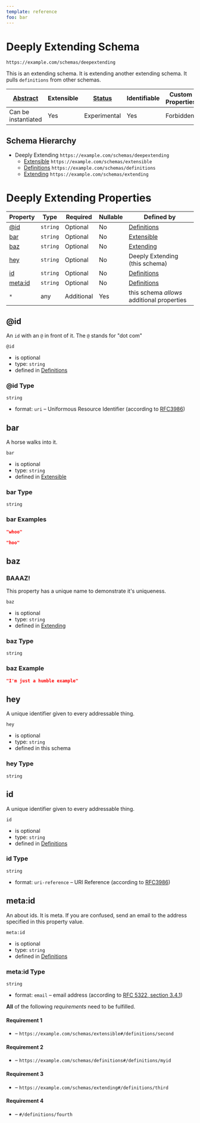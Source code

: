 ```yaml
---
template: reference
foo: bar
---
```


# Deeply Extending Schema

```
https://example.com/schemas/deepextending
```

This is an extending schema. It is extending another extending schema. It pulls `definitions` from other schemas.

| [Abstract](../abstract.md) | Extensible | [Status](../status.md) | Identifiable | Custom Properties | Additional Properties | Defined In |
|----------------------------|------------|------------------------|--------------|-------------------|-----------------------|------------|
| Can be instantiated | Yes | Experimental | Yes | Forbidden | Permitted | [deepextending.schema.json](deepextending.schema.json) |
## Schema Hierarchy

* Deeply Extending `https://example.com/schemas/deepextending`
  * [Extensible](extensible.schema.md) `https://example.com/schemas/extensible`
  * [Definitions](definitions.schema.md) `https://example.com/schemas/definitions`
  * [Extending](extending.schema.md) `https://example.com/schemas/extending`


# Deeply Extending Properties

| Property | Type | Required | Nullable | Defined by |
|----------|------|----------|----------|------------|
| [@id](#id) | `string` | Optional  | No | [Definitions](definitions.schema.md#id) |
| [bar](#bar) | `string` | Optional  | No | [Extensible](extensible.schema.md#bar) |
| [baz](#baz) | `string` | Optional  | No | [Extending](extending.schema.md#baz) |
| [hey](#hey) | `string` | Optional  | No | Deeply Extending (this schema) |
| [id](#id-1) | `string` | Optional  | No | [Definitions](definitions.schema.md#id-1) |
| [meta:id](#metaid) | `string` | Optional  | No | [Definitions](definitions.schema.md#metaid) |
| `*` | any | Additional | Yes | this schema *allows* additional properties |

## @id

An `id` with an `@` in front of it. The `@` stands for "dot com"

`@id`

* is optional
* type: `string`
* defined in [Definitions](definitions.schema.md#id)

### @id Type


`string`
* format: `uri` – Uniformous Resource Identifier (according to [RFC3986](http://tools.ietf.org/html/rfc3986))






## bar

A horse walks into it.

`bar`

* is optional
* type: `string`
* defined in [Extensible](extensible.schema.md#bar)

### bar Type


`string`





### bar Examples

```json
"whoo"
```

```json
"hoo"
```



## baz
### BAAAZ!

This property has a unique name to demonstrate it's uniqueness.

`baz`

* is optional
* type: `string`
* defined in [Extending](extending.schema.md#baz)

### baz Type


`string`





### baz Example

```json
"I'm just a humble example"
```


## hey

A unique identifier given to every addressable thing.

`hey`

* is optional
* type: `string`
* defined in this schema

### hey Type


`string`







## id

A unique identifier given to every addressable thing.

`id`

* is optional
* type: `string`
* defined in [Definitions](definitions.schema.md#id-1)

### id Type


`string`
* format: `uri-reference` – URI Reference (according to [RFC3986](https://tools.ietf.org/html/rfc3986))






## meta:id

An about ids. It is meta. If you are confused, send an email to the address specified in this property value.

`meta:id`

* is optional
* type: `string`
* defined in [Definitions](definitions.schema.md#metaid)

### meta:id Type


`string`
* format: `email` – email address (according to [RFC 5322, section 3.4.1](https://tools.ietf.org/html/rfc5322))







**All** of the following *requirements* need to be fulfilled.


#### Requirement 1


* []() – `https://example.com/schemas/extensible#/definitions/second`


#### Requirement 2


* []() – `https://example.com/schemas/definitions#/definitions/myid`


#### Requirement 3


* []() – `https://example.com/schemas/extending#/definitions/third`


#### Requirement 4


* []() – `#/definitions/fourth`

